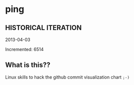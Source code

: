 # ping

## HISTORICAL ITERATION
2013-04-03

Incremented: 6514

## What is this?? 
Linux skills to hack the github commit visualization chart `;-)`
